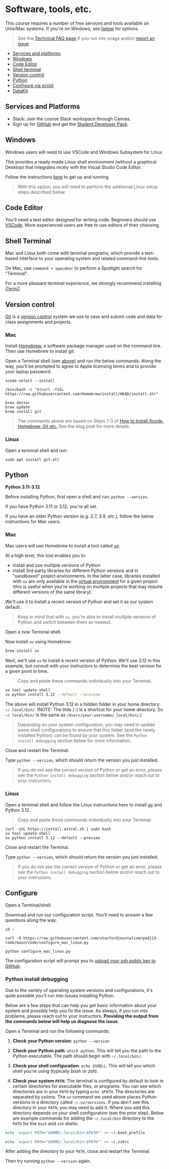 # Software, tools, etc.

This course requires a number of free services and tools available on Unix/Mac systems. If you're on Windows, see [below](#windows) for options.

> See the [Technical FAQ page](tech_faq.md) if you run into snags and/or [report an issue](/issues).

- [Services and platforms](#services-and-platforms)
- [Windows](#windows)
- [Code Editor](#code-editor)
- [Shell terminal](#shell-terminal)
- [Version control](#version-control)
- [Python](#python)
- [Configure via script](#configure)
- [DataKit](#datakit)

## Services and Platforms

* Slack: Join the course Slack workspace through Canvas.
* Sign up for [GitHub](https://github.com/) and get the [Student
  Developer Pack](https://education.github.com/pack).

## Windows

Windows users will need to use VSCode and Windows Subsystem for Linux

This provides a ready-made Linux shell environment (without a graphical Desktop) that integrates nicely with the Visual Studio Code Editor.

Follow the instructions [here](https://marketplace.visualstudio.com/items?itemName=ms-vscode-remote.remote-wsl) to get up and running.

> With this option, you *will* need to perform the additional Linux setup steps described below.

## Code Editor

You'll need a text editor designed for writing code. Beginners should use [VSCode][]. More experienced users are free to use editors of their choosing.

## Shell Terminal

Mac and Linux both come with terminal programs, which provide a text-based interface to your operating system and related command-line tools.

On Mac, use `Command + spacebar` to perform a Spotlight search for "Terminal".

For a more pleasant terminal experience, we strongly recommend installing [iTerm2](https://iterm2.com/).

## Version control

[Git][] is a [version control][] system we use to save and submit code and data for class assignments and projects.

[version control]: https://en.wikipedia.org/wiki/Version_control

### Mac

Install [Homebrew][], a software package manager used on the command line. Then use Homebrew to install git.

Open a Terminal shell (see [above](#shell-terminal)) and run the below commands. Along the way, you'll be prompted to agree to Apple licensing terms and to provide your laptop password.

```
xcode-select --install

/bin/bash -c "$(curl -fsSL https://raw.githubusercontent.com/Homebrew/install/HEAD/install.sh)"

brew doctor
brew update
brew install git
```

> The commands above are based on Steps 1-3 of [How to Install Xcode, Homebrew, Git etc.](https://www.moncefbelyamani.com/how-to-install-xcode-homebrew-git-rvm-ruby-on-mac/#laptop-script) See the blog post for more details.

### Linux

Open a terminal shell and run: 

```
sudo apt install git-all
```

## Python

**Python 3.11-3.12**

Before installing Python, first open a shell and run: `python --version`.

If you have Python 3.11 or 3.12, you're all set.

If you have an older Python version (e.g. 2.7, 3.9, etc.), follow the below instructions for Mac users.

### Mac

Mac users will use Homebrew to install a tool called [uv][].

At a high level, this tool enables you to:

- install and use multiple versions of Python
- install 3rd-party libraries for different Python versions and in "sandboxed" project environments. In the latter case, libraries installed with `uv` are only available in the [virtual environment](https://www.geeksforgeeks.org/python-virtual-environment/) for a given project (this is useful when you're working on multiple projects that may require different versions of the same library).

We'll use it to install a recent version of Python and set it as our
system default.

> Keep in mind that with `uv`, you're able to install multiple
> versions of Python and switch between them as needed.

Open a *new* Terminal shell.

Now install `uv` using Homebrew:

```bash
brew install uv
```

Next, we'll use `uv` to install a recent version of Python. We'll use 3.12 in this example, but consult with your instructors to determine the best version for a given point in time.

> Copy and paste these commands individually into your Terminal.

```bash
uv tool update-shell
uv python install 3.12 --default --preview
```

The above will install Python 3.12 in a hidden folder in your home
directory: `~/.local/bin/`. (NOTE: The tilde (`~`) is a shortcut for your home directory. So `~/.local/bin/` is the same as `/Users/your-username/.local/bin/`.)

> Depending on your system configuration, you may need to update some
> shell configurations to ensure that this folder (and the newly
> installed Python) can be found by your system. See the `Python
> install debugging` section below for more information.

Close and restart the Terminal.

Type `python --version`, which should return the version you just
installed.

> If you do not see the correct version of Python or get an error, please see the `Python install debugging` section below and/or reach out to your instructors.


### Linux

Open a terminal shell and follow the Linux instructions here to install
[uv][] and Python 3.12.

> Copy and paste these commands individually into your Terminal.

```
curl -sSL https://install.astral.sh | sudo bash
uv tool update-shell
uv python install 3.12 --default --preview
```

Close and restart the Terminal.

Type `python --version`, which should return the version you just installed.

> If you do not see the correct version of Python or get an error, please see the `Python install debugging` section below and/or reach out to your instructors.

## Configure

Open a Terminal/shell.

Download and run our configuration script. You'll need to answer a few questions along the way.

```
cd ~

curl -O https://raw.githubusercontent.com/stanfordjournalism/padj23-code/main/code/configure_mac_linux.py

python configure_mac_linux.py
```

The configuration script will prompt you to [upload your ssh public key to GitHub](https://help.github.com/en/github/authenticating-to-github/adding-a-new-ssh-key-to-your-github-account).


### Python install debugging

Due to the variety of operating system versions and configurations, it's
quite possible you'll run into issues installing Python.

Below are a few steps that can help you get basic information about your
system and possibly help you fix the issue. As always, if you run into
problems, please reach out to your instructors. **Providing the output
from the commands below will help us diagnose the issue.**

Open a Terminal and run the following commands:

1. **Check your Python version**: `python --version`

2. **Check your Python path**: `which python`. This will tell you the path to the Python executable. The path should begin with `~/.local/bin/`.

3. **Check your shell configuration**: `echo $SHELL`. This will tell you which shell you're using (typically *bash* or *zsh*).

4. **Check your system `PATH`**: The terminal is configured by default
to look in certain directories for executable files, or programs. You
can see which directories are in your `PATH` by typing `echo $PATH`. The
directories are separated by colons. The `uv` command we used above
places Python versions in a directory called `~/.uv/versions`. If you
don't see this directory in your `PATH`, you may need to add it. Where
you add this directory depends on your shell configuration (see the prior step). Below are example commands for adding the `~/.local/bin` directory to the `PATH` for the `bash` and `zsh` shells:

```bash
echo 'export PATH="$HOME/.local/bin:$PATH"' >> ~/.bash_profile

echo 'export PATH="$HOME/.local/bin:$PATH"' >> ~/.zshrc
```

After adding the directory to your `PATH`, close and restart the Terminal.

Then try running `python --version` again.

[Homebrew]: https://brew.sh/
[git]: https://git-scm.com/
[VSCode]: https://code.visualstudio.com/
[pyenv]: https://github.com/pyenv/pyenv
[uv]: https://docs.astral.sh/uv/

